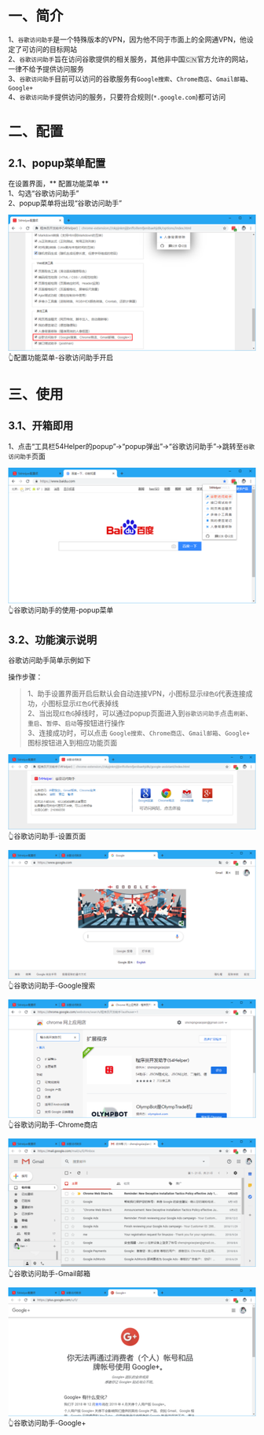# 一、简介
1、`谷歌访问助手`是一个特殊版本的VPN，因为他不同于市面上的全网通VPN，他设定了可访问的目标网站  
2、`谷歌访问助手`旨在访问谷歌提供的相关服务，其他非中国🇨🇳官方允许的网站，一律不给予提供访问服务  
3、`谷歌访问助手`目前可以访问的谷歌服务有`Google搜索`、`Chrome商店`、`Gmail邮箱`、`Google+`  
4、`谷歌访问助手`提供访问的服务，只要符合规则(`*.google.com`)都可访问  

# 二、配置
## 2.1、popup菜单配置
在设置界面，** 配置功能菜单 **  
1、勾选“谷歌访问助手”  
2、popup菜单将出现“谷歌访问助手”  

![配置功能菜单-谷歌访问助手开启](../img/google-assistant-1.png)
👆配置功能菜单-谷歌访问助手开启

# 三、使用
## 3.1、开箱即用
1、点击“工具栏54Helper的popup”->“popup弹出”->“谷歌访问助手”->跳转至`谷歌访问助手`页面  

![谷歌访问助手的使用-popup菜单](../img/google-assistant-2.png)
👆谷歌访问助手的使用-popup菜单

## 3.2、功能演示说明  
谷歌访问助手简单示例如下  

操作步骤：  
> 1、助手设置界面开启后默认会自动连接VPN，小图标显示`绿色G`代表连接成功，小图标显示`红色G`代表掉线  
> 2、当出现`红色G`掉线时，可以通过popup页面进入到`谷歌访问助手`点击`刷新`、`重启`、`暂停`、`启动`等按钮进行操作  
> 3、连接成功时，可以点击  `Google搜索`、`Chrome商店`、`Gmail邮箱`、`Google+` 图标按钮进入到相应功能页面  

![谷歌访问助手-设置页面](../img/google-assistant-3.png)
👆谷歌访问助手-设置页面

![谷歌访问助手-Google搜索](../img/google-assistant-4.png)
👆谷歌访问助手-Google搜索

![谷歌访问助手-Chrome商店](../img/google-assistant-5.png)
👆谷歌访问助手-Chrome商店

![谷歌访问助手-Gmail邮箱](../img/google-assistant-6.png)
👆谷歌访问助手-Gmail邮箱

![谷歌访问助手-Google+](../img/google-assistant-7.png)
👆谷歌访问助手-Google+
